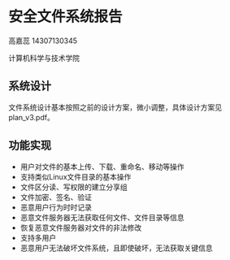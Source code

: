 # 安全文件系统报告

高嘉蕊 14307130345

计算机科学与技术学院

## 系统设计

文件系统设计基本按照之前的设计方案，微小调整，具体设计方案见 plan_v3.pdf。

## 功能实现

* 用户对文件的基本上传、下载、重命名、移动等操作
* 支持类似Linux文件目录的基本操作
* 文件区分读、写权限的建立分享组
* 文件加密、签名、验证
* 恶意用户行为时时记录
* 恶意文件服务器无法获取任何文件、文件目录等信息
* 恢复恶意文件服务器对文件的非法修改
* 支持多用户
* 恶意用户无法破坏文件系统，且即使破坏，无法获取关键信息